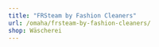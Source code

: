 ```yaml
---
title: "FRSteam by Fashion Cleaners"
url: /omaha/frsteam-by-fashion-cleaners/
shop: Wäscherei
---
```

